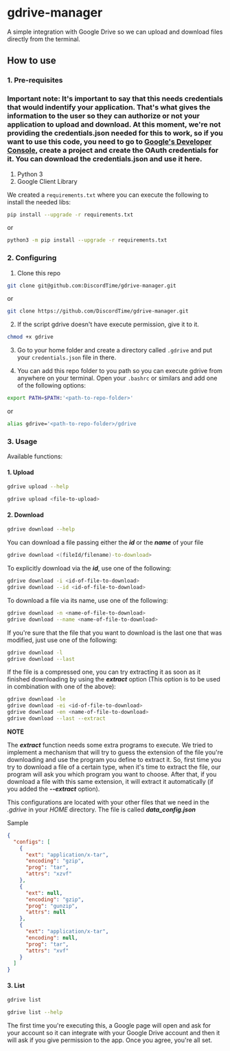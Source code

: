# gdrive-manager
A simple integration with Google Drive so we can upload and download files directly from the terminal.

## **How to use**

### **1. Pre-requisites**

### Important note: It's important to say that this needs credentials that would indentify your application. That's what gives the information to the user so they can authorize or not your application to upload and download. At this moment, we're not providing the credentials.json needed for this to work, so if you want to use this code, you need to go to [Google's Developer Console](https://console.developers.google.com/), create a project and create the OAuth credentials for it. You can download the credentials.json and use it here.

1. Python 3
2. Google Client Library

We created a `requirements.txt` where you can execute the following to install the needed libs:

```sh
pip install --upgrade -r requirements.txt
```
or
```sh
python3 -m pip install --upgrade -r requirements.txt
```

### **2. Configuring**

1. Clone this repo

 ```sh
 git clone git@github.com:DiscordTime/gdrive-manager.git
 ```
 or
 ```sh
 git clone https://github.com/DiscordTime/gdrive-manager.git
 ```

 2. If the script gdrive doesn't have execute permission, give it to it.

 ```sh
 chmod +x gdrive
 ```

 3. Go to your home folder and create a directory called `.gdrive` and put your `credentials.json` file in there.

 4. You can add this repo folder to you path so you can execute gdrive from anywhere on your terminal. Open your `.bashrc` or similars and add one of the following options:

 ```sh
 export PATH=$PATH:'<path-to-repo-folder>'
 ```
or
 ```sh
 alias gdrive='<path-to-repo-folder>/gdrive
 ```

### **3. Usage**

Available functions:

#### 1. Upload

```sh
gdrive upload --help
```

```sh
gdrive upload <file-to-upload>
```

#### 2. Download
```sh
gdrive download --help
```

You can download a file passing either the ***id*** or the ***name*** of your file
```sh
gdrive download <(fileId/filename)-to-download>
```

To explicitly download via the ***id***, use one of the following:

```sh
gdrive download -i <id-of-file-to-download>
gdrive download --id <id-of-file-to-download>
```

To download a file via its name, use one of the following:
```sh
gdrive download -n <name-of-file-to-download>
gdrive download --name <name-of-file-to-download>
```

If you're sure that the file that you want to download is the last one that was modified, just use one of the following:
```sh
gdrive download -l
gdrive download --last
```

If the file is a compressed one, you can try extracting it as soon as it finished downloading by using the ***extract*** option (This option is to be used in combination with one of the above):

```sh
gdrive download -le
gdrive download -ei <id-of-file-to-download>
gdrive download -en <name-of-file-to-download>
gdrive download --last --extract
```

**NOTE**

The ***extract*** function needs some extra programs to execute. We tried to implement a mechanism that will try to guess the extension of the file you're downloading and use the program you define to extract it. So, first time you try to download a file of a certain type, when it's time to extract the file, our program will ask you which program you want to choose. After that, if you download a file with this same extension, it will extract it automatically (if you added the ***--extract*** option).

This configurations are located with your other files that we need in the *.gdrive* in your *HOME* directory. The file is called ***data_config.json***

Sample
```json
{
  "configs": [
    {
      "ext": "application/x-tar",
      "encoding": "gzip",
      "prog": "tar",
      "attrs": "xzvf"
    },
    {
      "ext": null,
      "encoding": "gzip",
      "prog": "gunzip",
      "attrs": null
    },
    {
      "ext": "application/x-tar",
      "encoding": null,
      "prog": "tar",
      "attrs": "xvf"
    }
  ]
}
```

#### 3. List
```sh
gdrive list
```

```sh
gdrive list --help
```

The first time you're executing this, a Google page will open and ask for your account so it can integrate with your Google Drive account and then it will ask if you give permission to the app. Once you agree, you're all set.

